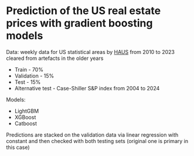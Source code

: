 # Prediction of the US real estate prices with gradient boosting models

Data: weekly data for US statistical areas by [HAUS](https://haus.com/resources/the-common-haus-price-index) from 2010 to 2023 cleared from artefacts in the older years
* Train - 70%
* Validation - 15%
* Test - 15%
* Alternative test - Case-Shiller S&P index from 2004 to 2024

Models:
* LightGBM
* XGBoost
* Catboost

Predictions are stacked on the validation data via linear regression with constant and then checked with both testing sets (original one is primary in this case)